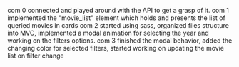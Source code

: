 com 0 
    connected and played around with the API to get a grasp of it.
com 1
    implemented the "movie_list" element which holds and presents the list of queried movies in cards
com 2
    started using sass, organized files structure into MVC, implemented a modal animation for selecting the year and working on the filters options.
com 3 
    finished the modal behavior, added the changing color for selected filters, started working on updating the movie list on filter change



